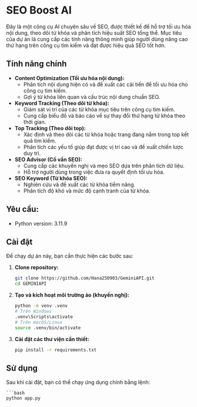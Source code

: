 # SEO Boost AI

Đây là một công cụ AI chuyên sâu về SEO, được thiết kế để hỗ trợ tối ưu hóa nội dung, theo dõi từ khóa và phân tích hiệu suất SEO tổng thể. Mục tiêu của dự án là cung cấp các tính năng thông minh giúp người dùng nâng cao thứ hạng trên công cụ tìm kiếm và đạt được hiệu quả SEO tốt hơn.

## Tính năng chính

* **Content Optimization (Tối ưu hóa nội dung):**
    * Phân tích nội dung hiện có và đề xuất các cải tiến để tối ưu hóa cho công cụ tìm kiếm.
    * Gợi ý từ khóa liên quan và cấu trúc nội dung chuẩn SEO.
* **Keyword Tracking (Theo dõi từ khóa):**
    * Giám sát vị trí của các từ khóa mục tiêu trên công cụ tìm kiếm.
    * Cung cấp biểu đồ và báo cáo về sự thay đổi thứ hạng từ khóa theo thời gian.
* **Top Tracking (Theo dõi top):**
    * Xác định và theo dõi các từ khóa hoặc trang đang nằm trong top kết quả tìm kiếm.
    * Phân tích các yếu tố giúp đạt được vị trí cao và đề xuất chiến lược duy trì.
* **SEO Advisor (Cố vấn SEO):**
    * Cung cấp các khuyến nghị và mẹo SEO dựa trên phân tích dữ liệu.
    * Hỗ trợ người dùng trong việc đưa ra quyết định tối ưu hóa.
* **SEO Keyword (Từ khóa SEO):**
    * Nghiên cứu và đề xuất các từ khóa tiềm năng.
    * Phân tích độ khó và mức độ cạnh tranh của từ khóa.

## Yêu cầu:
- Python version: 3.11.9

## Cài đặt

Để chạy dự án này, bạn cần thực hiện các bước sau:

1.  **Clone repository:**

    ```bash
    git clone https://github.com/Hana250903/GeminiAPI.git
    cd GEMINIAPI
    ```

2.  **Tạo và kích hoạt môi trường ảo (khuyến nghị):**

    ```bash
    python -m venv .venv
    # Trên Windows
    .venv\Scripts\activate
    # Trên macOS/Linux
    source .venv/bin/activate
    ```

3.  **Cài đặt các thư viện cần thiết:**

    ```bash
    pip install -r requirements.txt
    ```

## Sử dụng

Sau khi cài đặt, bạn có thể chạy ứng dụng chính bằng lệnh:

    ```bash
    python app.py